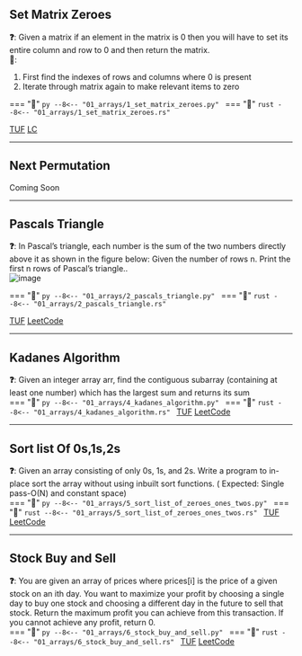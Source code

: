 ## Set Matrix Zeroes

**❓**: Given a matrix if an element in the matrix is 0 then you will have to set its entire column and row to 0 and then return the matrix.<br>
**🧠**:<br>
1. First find the indexes of rows and columns where 0 is present<br>
2. Iterate through matrix again to make relevant items to zero<br>

=== "🐍"
    ```py
    --8<-- "01_arrays/1_set_matrix_zeroes.py"
    ```
=== "🦀"
    ```rust
    --8<-- "01_arrays/1_set_matrix_zeroes.rs"
    ```

[TUF](https://takeuforward.org/data-structure/set-matrix-zero/) [LC](https://leetcode.com/problems/set-matrix-zeroes/)<br>

---

## Next Permutation

Coming Soon

---

## Pascals Triangle

**❓**: In Pascal’s triangle, each number is the sum of the two numbers directly above it as shown in the figure below:
Given the number of rows n. Print the first n rows of Pascal’s triangle..<br>
![image](https://upload.wikimedia.org/wikipedia/commons/0/0d/PascalTriangleAnimated2.gif)

=== "🐍"
    ```py
    --8<-- "01_arrays/2_pascals_triangle.py"
    ```
=== "🦀"
    ```rust
    --8<-- "01_arrays/2_pascals_triangle.rs"
    ```

[TUF](https://takeuforward.org/data-structure/program-to-generate-pascals-triangle/) [LeetCode](https://leetcode.com/problems/pascals-triangle/)<br>

---

## Kadanes Algorithm
**❓**: Given an integer array arr, find the contiguous subarray (containing at least one number) which
has the largest sum and returns its sum<br>
=== "🐍"
    ```py
    --8<-- "01_arrays/4_kadanes_algorithm.py"
    ```
=== "🦀"
    ```rust
    --8<-- "01_arrays/4_kadanes_algorithm.rs"
    ```
[TUF](https://takeuforward.org/data-structure/kadanes-algorithm-maximum-subarray-sum-in-an-array/) [LeetCode](https://leetcode.com/problems/maximum-subarray/)

---

## Sort list Of 0s,1s,2s
**❓**: Given an array consisting of only 0s, 1s, and 2s. Write a program to in-place sort the array without using inbuilt sort functions. ( Expected: Single pass-O(N) and constant space)<br>
=== "🐍"
    ```py
    --8<-- "01_arrays/5_sort_list_of_zeroes_ones_twos.py"
    ```
=== "🦀"
    ```rust
    --8<-- "01_arrays/5_sort_list_of_zeroes_ones_twos.rs"
    ```
[TUF](https://takeuforward.org/data-structure/sort-an-array-of-0s-1s-and-2s/) [LeetCode](https://leetcode.com/problems/sort-colors/)

---

## Stock Buy and Sell

**❓**: You are given an array of prices where prices[i] is the price of a given stock on an ith day. You want to maximize your profit by choosing a single day to buy one stock and choosing a different day in the future to sell that stock. Return the maximum profit you can achieve from this transaction. If you cannot achieve any profit, return 0.<br>
=== "🐍"
    ```py
    --8<-- "01_arrays/6_stock_buy_and_sell.py"
    ```
=== "🦀"
    ```rust
    --8<-- "01_arrays/6_stock_buy_and_sell.rs"
    ```
[TUF](https://takeuforward.org/data-structure/stock-buy-and-sell/) [LeetCode](https://leetcode.com/problems/best-time-to-buy-and-sell-stock/)